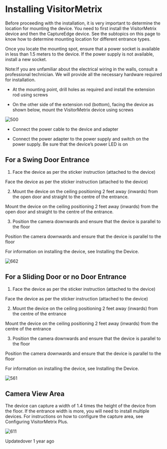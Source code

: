 # Installing VisitorMetrix

Before proceeding with the installation, it is very important to determine the location for mounting the device. You need to first install the VisitorMetrix device and then the CaptureEdge device. See the subtopics on this page to know how to determine mounting  location for different entrance types.

Once you locate the mounting spot, ensure that a power socket is available in less than 1.5 meters to the device. If the power supply is not available, install a new socket.

Note:If you are unfamiliar about the electrical wiring in the walls, consult a professional technician. We will provide all the necessary hardware required for installation.

- At the mounting point, drill holes as required and install the extension rod using screws

- On the other side of the extension rod (bottom), facing the device as shown below, mount the VisitorMetrix device using screws

![500](https://files.readme.io/1f2e98e-screws.png)

- Connect the power cable to the device and adapter

- Connect the power adapter to the power supply and switch on the power supply. Be sure that the device’s power LED is on

## For a Swing Door Entrance

1. Face the device as per the sticker instruction (attached to the device)

Face the device as per the sticker instruction (attached to the device)

2. Mount the device on the ceiling positioning 2 feet away (inwards) from the open door and straight to the centre of the entrance.

Mount the device on the ceiling positioning 2 feet away (inwards) from the open door and straight to the centre of the entrance.

3. Position the camera downwards and ensure that the device is parallel to the floor

Position the camera downwards and ensure that the device is parallel to the floor

For information on installing the device, see Installing the Device.

![662](https://files.readme.io/adb5d87-dev.png)

## For a Sliding Door or no Door Entrance

1. Face the device as per the sticker instruction (attached to the device)

Face the device as per the sticker instruction (attached to the device)

2. Mount the device on the ceiling positioning 2 feet away (inwards) from the centre of the entrance

Mount the device on the ceiling positioning 2 feet away (inwards) from the centre of the entrance

3. Position the camera downwards and ensure that the device is parallel to the floor

Position the camera downwards and ensure that the device is parallel to the floor

For information on installing the device, see Installing the Device.

![561](https://files.readme.io/7d3d885-devi.png)

## Camera View Area

The device can capture a width of 1.4 times the height of the device from the floor. If the entrance width is more, you will need to install multiple devices. For instructions on how to configure the capture area, see Configuring VisitorMetrix Plus.

![611](https://files.readme.io/20e8e43-plus.png)

Updatedover 1 year ago